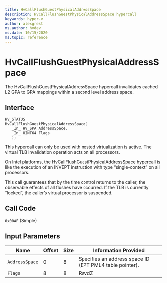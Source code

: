 ```yaml
---
title: HvCallFlushGuestPhysicalAddressSpace
description: HvCallFlushGuestPhysicalAddressSpace hypercall
keywords: hyper-v
author: alexgrest
ms.author: hvdev
ms.date: 10/15/2020
ms.topic: reference
---
```


# HvCallFlushGuestPhysicalAddressSpace

The HvCallFlushGuestPhysicalAddressSpace hypercall invalidates cached L2 GPA to GPA mappings within a second level address space.

## Interface

 ```c
HV_STATUS
HvCallFlushGuestPhysicalAddressSpace(
    _In_ HV_SPA AddressSpace,
    _In_ UINT64 Flags
    );
 ```

This hypercall can only be used with nested virtualization is active. The virtual TLB invalidation operation acts on all processors.

On Intel platforms, the HvCallFlushGuestPhysicalAddressSpace hypercall is like the execution of an INVEPT instruction with type “single-context” on all processors.

This call guarantees that by the time control returns to the caller, the observable effects of all flushes have occurred.
If the TLB is currently “locked”, the caller’s virtual processor is suspended.

## Call Code

`0x00AF` (Simple)

## Input Parameters

| Name                    | Offset     | Size     | Information Provided                      |
|-------------------------|------------|----------|-------------------------------------------|
| `AddressSpace`          | 0          | 8        | Specifies an address space ID (EPT PML4 table pointer). |
| `Flags`                 | 8          | 8        | RsvdZ                                     |